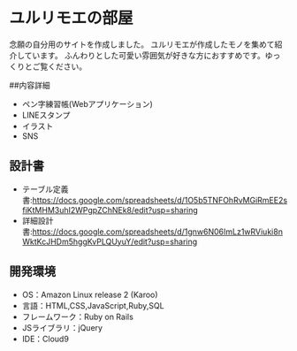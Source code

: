 # ユルリモエの部屋

念願の自分用のサイトを作成しました。
ユルリモエが作成したモノを集めて紹介しています。
ふんわりとした可愛い雰囲気が好きな方におすすめです。ゆっくりとご覧ください。

##内容詳細
* ペン字練習帳(Webアプリケーション)
* LINEスタンプ
* イラスト
* SNS

## 設計書
* テーブル定義書:https://docs.google.com/spreadsheets/d/1O5b5TNFOhRvMGiRmEE2sfiKtMHM3uhI2WPgpZChNEk8/edit?usp=sharing
* 詳細設計書:https://docs.google.com/spreadsheets/d/1gnw6N06ImLz1wRViuki8nWktKcJHDm5hggKvPLQUyuY/edit?usp=sharing

## 開発環境
- OS：Amazon Linux release 2 (Karoo)
- 言語：HTML,CSS,JavaScript,Ruby,SQL
- フレームワーク：Ruby on Rails
- JSライブラリ：jQuery
- IDE：Cloud9
